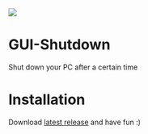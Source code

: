 <a href="https://discord.gg/unfBEn32QE">
<img src="https://img.shields.io/badge/Discord-Gaudi%20Land-blue?style=flat-square&logo=discord&color=5865F2&logoColor=5865F2&labelColor=23272A">
</a>

# GUI-Shutdown
Shut down your PC after a certain time

# Installation
Download [latest release](https://github.com/0c0d3/GUI-Shutdown/releases/tag/v1.0-Actinium "GUI-Shutdown v1.0") and have fun :)
